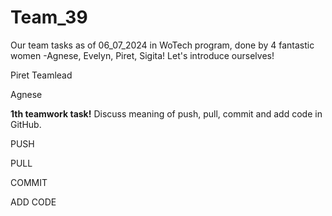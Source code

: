 # Team_39
Our team tasks as of 06_07_2024 in WoTech program, done by 4 fantastic women -Agnese, Evelyn, Piret, Sigita! 
Let's introduce ourselves!

Piret 
Teamlead


Agnese


**1th teamwork task!**
Discuss meaning of push, pull, commit and add code in GitHub.


PUSH


PULL


COMMIT


ADD CODE
